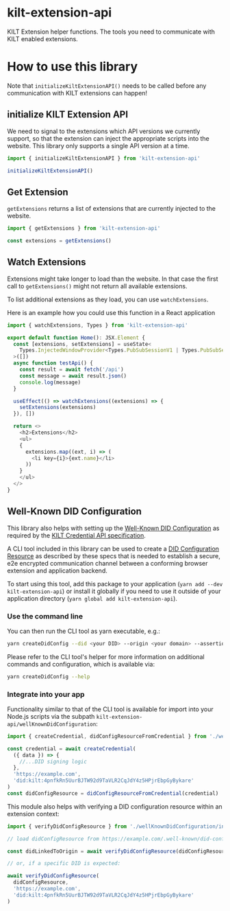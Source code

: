 # kilt-extension-api

KILT Extension helper functions.
The tools you need to communicate with KILT enabled extensions.

# How to use this library

Note that `initializeKiltExtensionAPI()` needs to be called before any communication with KILT extensions can happen!

## initialize KILT Extension API

We need to signal to the extensions which API versions we currently support, so that the extension can inject the appropriate scripts into the website.
This library only supports a single API version at a time.

```js
import { initializeKiltExtensionAPI } from 'kilt-extension-api'

initializeKiltExtensionAPI()
```

## Get Extension

`getExtensions` returns a list of extensions that are currently injected to the website.

```js
import { getExtensions } from 'kilt-extension-api'

const extensions = getExtensions()
```

## Watch Extensions

Extensions might take longer to load than the website.
In that case the first call to `getExtensions()` might not return all available extensions.

To list additional extensions as they load, you can use `watchExtensions`.

Here is an example how you could use this function in a React application

```js
import { watchExtensions, Types } from 'kilt-extension-api'

export default function Home(): JSX.Element {
  const [extensions, setExtensions] = useState<
    Types.InjectedWindowProvider<Types.PubSubSessionV1 | Types.PubSubSessionV2>[]
  >([])
  async function testApi() {
    const result = await fetch('/api')
    const message = await result.json()
    console.log(message)
  }

  useEffect(() => watchExtensions((extensions) => {
    setExtensions(extensions)
  }), [])

  return <>
    <h2>Extensions</h2>
    <ul>
    {
      extensions.map((ext, i) => (
        <li key={i}>{ext.name}</li>
      ))
    }
    </ul>
  </>
}
```

## Well-Known DID Configuration

This library also helps with setting up the [Well-Known DID Configuration](https://identity.foundation/.well-known/resources/did-configuration/) as required by the [KILT Credential API specification](https://github.com/KILTprotocol/spec-ext-credential-api).

A CLI tool included in this library can be used to create a [DID Configuration Resource](https://identity.foundation/.well-known/resources/did-configuration/#did-configuration-resource) as described by these specs that is needed to establish a secure, e2e encrypted communication channel between a conforming browser extension and application backend.

To start using this tool, add this package to your application (`yarn add --dev kilt-extension-api`) or install it globally if you need to use it outside of your application directory (`yarn global add kilt-extension-api`).

### Use the command line

You can then run the CLI tool as yarn executable, e.g.:

```bash
yarn createDidConfig --did <your DID> --origin <your domain> --assertionMethod <id of your DIDs assertionMethod key> --seed <seed or mnemonic of the assertionMethod key>
```

Please refer to the CLI tool's helper for more information on additional commands and configuration, which is available via:

```bash
yarn createDidConfig --help
```

### Integrate into your app

Functionality similar to that of the CLI tool is available for import into your Node.js scripts via the subpath `kilt-extension-api/wellKnownDidConfiguration`:

```ts
import { createCredential, didConfigResourceFromCredential } from './wellKnownDidConfiguration/index.js'

const credential = await createCredential(
  ({ data }) => {
    //...DID signing logic
  },
  'https://example.com',
  'did:kilt:4pnfkRn5UurBJTW92d9TaVLR2CqJdY4z5HPjrEbpGyBykare'
)
const didConfigResource = didConfigResourceFromCredential(credential)
```

This module also helps with verifying a DID configuration resource within an extension context:

```ts
import { verifyDidConfigResource } from './wellKnownDidConfiguration/index.js'

// load didConfigResource from https://example.com/.well-known/did-configuration.json

const didLinkedToOrigin = await verifyDidConfigResource(didConfigResource, 'https://example.com')

// or, if a specific DID is expected:

await verifyDidConfigResource(
  didConfigResource,
  'https://example.com',
  'did:kilt:4pnfkRn5UurBJTW92d9TaVLR2CqJdY4z5HPjrEbpGyBykare'
)
```
